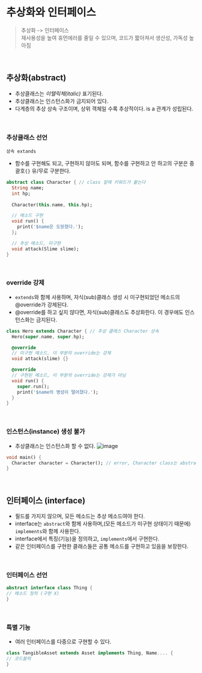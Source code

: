 # 추상화와 인터페이스  
> 추상화 -> 인터페이스  
> 재사용성을 높여 휴먼에러를 줄일 수 있으며, 코드가 짧아져서 생산성, 가독성 높아짐   
<br/>

## 추상화(abstract)
- 추상클래스는 _이텔릭체(italic)_ 표기된다.  
- 추상클래스는 인스턴스화가 금지되어 있다.
- 다계층의 추상 상속 구조이며, 상위 객체일 수록 추상적이다. is a 관계가 성립된다.
<br/>

### 추상클래스 선언
`상속 extands`  
- 함수를 구현해도 되고, 구현하지 않아도 되며, 함수를 구현하고 안 하고의 구분은 중괄호`{}` 유/무로 구분한다.

```dart
abstract class Character { // class 앞에 키워드가 붙는다
  String name;
  int hp;
  
  Character(this.name, this.hp);

  // 메소드 구현
  void run() {
    print('$name은 도망쳤다.');
  };

  // 추상 메소드, 미구현
  void attack(Slime slime);
}
```
<br/>

### override 강제
- `extends`와 함께 사용하며, 자식(sub)클래스 생성 시 미구현되었던 메소드의 @override가 강제된다.  
- @override를 하고 싶지 않다면, 자식(sub)클래스도 추상화한다. 이 경우에도 인스턴스화는 금지된다.     

```dart
class Hero extends Character { // 추상 클래스 Character 상속
  Hero(super.name, super.hp);

  @override
  // 미구현 메소드, 이 부분의 override는 강제
  void attack(slime) {}

  @override
  // 구현된 메소드, 이 부분의 override는 강제가 아님
  void run() {
    super.run();
    print('$name의 명성이 떨어졌다.');
  }
}
```
<br/>

### 인스턴스(instance) 생성 불가
- 추상클래스는 인스턴스화 할 수 없다. 
![image](https://github.com/yujiyeong/TIL/assets/149862753/d2a26132-8847-4fa8-bbb9-36403b82aaaf)

```dart
void main() {
  Character character = Character(); // error, Character class는 abstract class이기 때문
}
```
<br/>

## 인터페이스 (interface)  
- 필드를 가지지 않으며, 모든 메소드는 추상 메소드여야 한다.  
- interface는 `abstract`와 함께 사용하며,(모든 메소드가 미구현 상태이기 때문에) `implements`와 함께 사용한다.  
- interface에서 특징(기능)을 정의하고, `implements`에서 구현한다.  
- 같은 인터페이스를 구현한 클래스들은 공통 메소드를 구현하고 있음을 보장한다.  
<br/>

### 인터페이스 선언
```dart
abstract interface class Thing {
// 메소드 정의 (구현 X)
}
```
<br/>

### 특별 기능  
- 여러 인터페이스를 다중으로 구현할 수 있다.  
```dart
class TangibleAsset extends Asset implements Thing, Name.... {
// 코드블럭
}
```
<br/>
